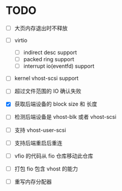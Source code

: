 
# TODO
- [ ] 大页内存退出时不释放
- [ ] virtio
    - [ ] indirect desc support
    - [ ] packed ring support
    - [ ] interrupt io(eventfd) support
- [ ] kernel vhost-scsi support
- [ ] 超过文件范围的 IO 确认失败
- [x] 获取后端设备的 block size 和 长度
- [ ] 检测后端设备是 vhost-blk 或者 vhost-scsi
- [ ] 支持 vhost-user-scsi
- [ ] 支持后端重启后重连
- [ ] vfio 的代码从 fio 仓库移动此仓库
- [ ] 打包 fio 包含 vhost 的能力
- [ ] 重写内存分配器

